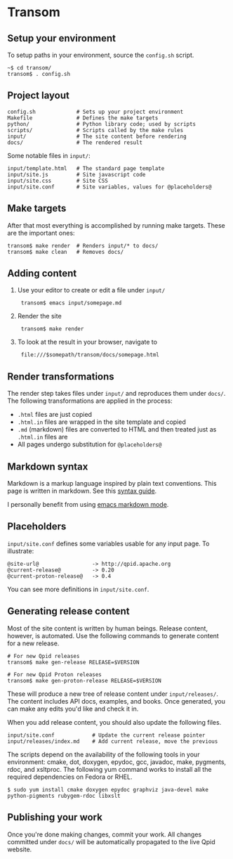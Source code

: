 # Transom

## Setup your environment

To setup paths in your environment, source the `config.sh` script.

    ~$ cd transom/
    transom$ . config.sh

## Project layout

    config.sh             # Sets up your project environment
    Makefile              # Defines the make targets
    python/               # Python library code; used by scripts
    scripts/              # Scripts called by the make rules
    input/                # The site content before rendering
    docs/                 # The rendered result

Some notable files in `input/`:

    input/template.html   # The standard page template
    input/site.js         # Site javascript code
    input/site.css        # Site CSS
    input/site.conf       # Site variables, values for @placeholders@

## Make targets

After that most everything is accomplished by running make targets.
These are the important ones:

    transom$ make render  # Renders input/* to docs/
    transom$ make clean   # Removes docs/

## Adding content

1. Use your editor to create or edit a file under `input/`

        transom$ emacs input/somepage.md

2. Render the site

        transom$ make render

3. To look at the result in your browser, navigate to 

        file:///$somepath/transom/docs/somepage.html

## Render transformations

The render step takes files under `input/` and reproduces them under
`docs/`.  The following transformations are applied in the process:

 - `.html` files are just copied
 - `.html.in` files are wrapped in the site template and copied
 - `.md` (markdown) files are converted to HTML and then treated
   just as `.html.in` files are
 - All pages undergo substitution for `@placeholders@`

## Markdown syntax

Markdown is a markup language inspired by plain text conventions.
This page is written in markdown.  See this [syntax guide][syntax].

I personally benefit from using [emacs markdown mode][emacs].

[syntax]: http://daringfireball.net/projects/markdown/syntax 
[emacs]:  http://jblevins.org/projects/markdown-mode/

## Placeholders

`input/site.conf` defines some variables usable for any input page.
To illustrate:

    @site-url@                 -> http://qpid.apache.org
    @current-release@          -> 0.20
    @current-proton-release@   -> 0.4

You can see more definitions in `input/site.conf`.

## Generating release content

Most of the site content is written by human beings.  Release content,
however, is automated.  Use the following commands to generate content
for a new release.

    # For new Qpid releases
    transom$ make gen-release RELEASE=$VERSION
    
    # For new Qpid Proton releases    
    transom$ make gen-proton-release RELEASE=$VERSION
    
These will produce a new tree of release content under
`input/releases/`.  The content includes API docs, examples, and
books.  Once generated, you can make any edits you'd like and check it
in.

When you add release content, you should also update the following
files.

    input/site.conf            # Update the current release pointer
    input/releases/index.md    # Add current release, move the previous

The scripts depend on the availability of the following tools in your
environment: cmake, dot, doxygen, epydoc, gcc, javadoc, make,
pygments, rdoc, and xsltproc.  The following yum command works to
install all the required dependencies on Fedora or RHEL.

    $ sudo yum install cmake doxygen epydoc graphviz java-devel make python-pigments rubygem-rdoc libxslt

## Publishing your work

Once you're done making changes, commit your work.  All changes
committed under `docs/` will be automatically propagated to the live
Qpid website.
